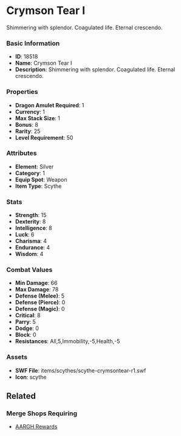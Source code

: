 # Crymson Tear I

Shimmering with splendor.
Coagulated life.
Eternal crescendo.

### Basic Information

- **ID**: 18518
- **Name**: Crymson Tear I
- **Description**: Shimmering with splendor.
Coagulated life.
Eternal crescendo.

### Properties

- **Dragon Amulet Required**: 1
- **Currency**: 1
- **Max Stack Size**: 1
- **Bonus**: 8
- **Rarity**: 25
- **Level Requirement**: 50

### Attributes

- **Element**: Silver
- **Category**: 1
- **Equip Spot**: Weapon
- **Item Type**: Scythe

### Stats

- **Strength**: 15
- **Dexterity**: 8
- **Intelligence**: 8
- **Luck**: 6
- **Charisma**: 4
- **Endurance**: 4
- **Wisdom**: 4

### Combat Values

- **Min Damage**: 66
- **Max Damage**: 78
- **Defense (Melee)**: 5
- **Defense (Pierce)**: 0
- **Defense (Magic)**: 0
- **Critical**: 8
- **Parry**: 5
- **Dodge**: 0
- **Block**: 0
- **Resistances**: All,5,Immobility,-5,Health,-5

### Assets

- **SWF File**: items/scythes/scythe-crymsontear-r1.swf
- **Icon**: scythe

## Related

### Merge Shops Requiring

- [AARGH Rewards](../merge-shops/298-aargh-rewards.md)

